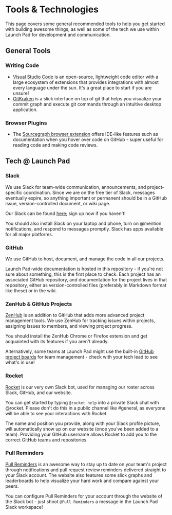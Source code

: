 # Tools & Technologies

This page covers some general recommended tools to help you get started with
building awesome things, as well as some of the tech we use within Launch Pad
for development and communication.

## General Tools

### Writing Code

* [Visual Studio Code](https://code.visualstudio.com/) is an open-source,
  lightweight code editor with a large ecosystem of extensions that provides
  integrations with almost every language under the sun. It's a great place to
  start if you are unsure!
* [GitKraken](https://www.gitkraken.com/git-client) is a slick interface on top
  of git that helps you visualize your commit graph and execute git commands
  through an intuitive desktop application.

### Browser Plugins

* The [Sourcegraph browser extension](https://docs.sourcegraph.com/integration/browser_extension)
  offers IDE-like features such as documentation when you hover over code on
  GitHub - super useful for reading code and making code reviews.

## Tech @ Launch Pad

### Slack

We use Slack for team-wide communication, announcements, and project-specific
coordination. Since we are on the free tier of Slack, messages eventually
expire, so anything important or permanent should be in a GitHub issue,
version-controlled document, or wiki page.

Our Slack can be found [here](https://ubclaunchpad.slack.com); sign up now if
you haven't!

You should also install Slack on your laptop and phone, turn on @mention
notifications, and respond to messages promptly. Slack has apps available for
all major platforms.

### GitHub

We use GitHub to host, document, and manage the code in all our projects.

Launch Pad-wide documentation is hosted in this repository - if you're not sure
about something, this is the first place to check. Each project has an
associated GitHub repository, and documentation for the project lives in that
repository, either as version-controlled files (preferably in Markdown format
like these) or in the wiki.

### ZenHub & GitHub Projects

[ZenHub](https://www.zenhub.com/) is an addition to GitHub that adds more
advanced project management tools. We use ZenHub for tracking issues within
projects, assigning issues to members, and viewing project progress.

You should install the ZenHub Chrome or Firefox extension and get acquainted with
its features if you aren't already.

Alternatively, some teams at Launch Pad might use the built-in
[GitHub project boards](https://help.github.com/articles/about-project-boards/)
for team management - check with your tech lead to see what's in use!

### Rocket

[Rocket](https://github.com/ubclaunchpad/rocket) is our very own Slack bot, used
for managing our roster across Slack, GitHub, and our website.

You can get started by typing `@rocket help` into a private Slack chat with
@rocket. Please don't do this in a public channel like #general, as everyone
will be able to see your interactions with Rocket.

The name and position you provide, along with your Slack profile picture, will
automatically show up on our website (once you've been added to a team).
Providing your GitHub username allows Rocket to add you to the correct GitHub
teams and repositories.

### Pull Reminders

[Pull Reminders](https://pullreminders.com/) is an awesome way to stay up to date
on your team's project through notifications and pull request review reminders
delivered straight to your Slack account. The website also features some slick
graphs and leaderboards to help visualize your hard work and compare against
your peers.

You can configure Pull Reminders for your account through the website of the
Slack bot - just shoot `@Pull Reminders` a message in the Launch Pad Slack
workspace!
